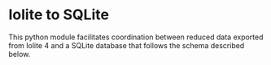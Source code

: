 # Iolite to SQLite

This python module facilitates coordination between reduced data exported from Iolite 4
and a SQLite database that follows the schema described below.